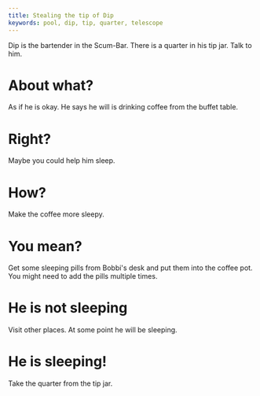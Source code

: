 ```yaml
---
title: Stealing the tip of Dip
keywords: pool, dip, tip, quarter, telescope
---
```


Dip is the bartender in the Scum-Bar. There is a quarter in his tip jar. Talk to him.

# About what?
As if he is okay. He says he will is drinking coffee from the buffet table.

# Right?
Maybe you could help him sleep.

# How?
Make the coffee more sleepy.

# You mean?
Get some sleeping pills from Bobbi's desk and put them into the coffee pot. You might need to add the pills multiple times.

# He is not sleeping
Visit other places. At some point he will be sleeping.

# He is sleeping!
Take the quarter from the tip jar.
